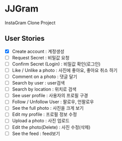 # JJGram

InstaGram Clone Project

## User Stories

- [x] Create account : 계정생성
- [ ] Request Secret : 비밀값 요청
- [ ] Confirm Secret (Login) : 비밀값 확인(로그인)
- [ ] Like / Unlike a photo : 사진에 좋아요, 좋아요 취소 하기
- [ ] Comment on a photo : 댓글 달기 
- [ ] Search by user : user검색
- [ ] Search by location : 위치로 검색 
- [ ] See user profile : 사용자의 프로필 구경 
- [ ] Follow / Unfollow User : 팔로우, 언팔로우 
- [ ] See the full photo : 사진을 크게 보기 
- [ ] Edit my profile : 프로필 정보 수정 
- [ ] Upload a photo : 사진 업로드
- [ ] Edit the photo(Delete) : 사진 수정(삭제) 
- [ ] See the feed : feed보기 
